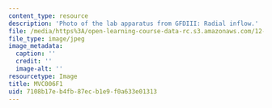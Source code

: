 ```yaml
---
content_type: resource
description: 'Photo of the lab apparatus from GFDIII: Radial inflow.'
file: /media/https%3A/open-learning-course-data-rc.s3.amazonaws.com/12-003-atmosphere-ocean-and-climate-dynamics-fall-2008/7108b17eb4fb87ecb1e9f0a633e01313_MVC006F1.jpg
file_type: image/jpeg
image_metadata:
  caption: ''
  credit: ''
  image-alt: ''
resourcetype: Image
title: MVC006F1
uid: 7108b17e-b4fb-87ec-b1e9-f0a633e01313
---
```

